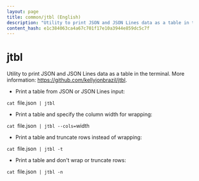 ```yaml
---
layout: page
title: common/jtbl (English)
description: "Utility to print JSON and JSON Lines data as a table in the terminal."
content_hash: e1c384063ca4a67c701f17e10a3944e859dc5c7f
---
```

# jtbl

Utility to print JSON and JSON Lines data as a table in the terminal.
More information: <https://github.com/kellyjonbrazil/jtbl>.

- Print a table from JSON or JSON Lines input:

`cat `<span class="tldr-var badge badge-pill bg-dark-lm bg-white-dm text-white-lm text-dark-dm font-weight-bold">file.json</span>` | jtbl`

- Print a table and specify the column width for wrapping:

`cat `<span class="tldr-var badge badge-pill bg-dark-lm bg-white-dm text-white-lm text-dark-dm font-weight-bold">file.json</span>` | jtbl --cols=`<span class="tldr-var badge badge-pill bg-dark-lm bg-white-dm text-white-lm text-dark-dm font-weight-bold">width</span>

- Print a table and truncate rows instead of wrapping:

`cat `<span class="tldr-var badge badge-pill bg-dark-lm bg-white-dm text-white-lm text-dark-dm font-weight-bold">file.json</span>` | jtbl -t`

- Print a table and don't wrap or truncate rows:

`cat `<span class="tldr-var badge badge-pill bg-dark-lm bg-white-dm text-white-lm text-dark-dm font-weight-bold">file.json</span>` | jtbl -n`
